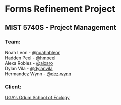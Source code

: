 # Forms Refinement Project
## MIST 5740S - Project Management

### Team:
Noah Leon - [@noahnbleon](https://github.com/noahnbleon)\
Hadden Peel - [@hmpeel](https://github.com/hmpeel)\
Alexa Robles - [@alxaro](https://github.com/alxaro)\
Dylan Vila - [@dylanvila](https://github.com/dylanvila)\
Hermandez Wynn - [@dez-wynn](https://github.com/dez-wynn)

### Client:
[UGA's Odum School of Ecology](https://www.ecology.uga.edu/)
